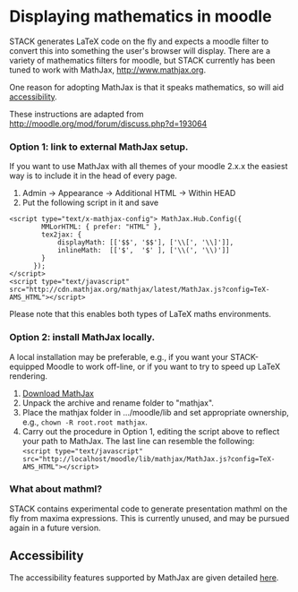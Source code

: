 # Displaying mathematics in moodle #

STACK generates LaTeX code on the fly and expects a moodle filter to convert this into something the user's browser will display.  There are a variety of mathematics filters for moodle, but STACK currently has been tuned to work with MathJax, <http://www.mathjax.org>.

One reason for adopting MathJax is that it speaks mathematics, so will aid [accessibility](../Students/Accessibility.md).

These instructions are adapted from http://moodle.org/mod/forum/discuss.php?d=193064

### Option 1: link to external MathJax setup. ###

If you want to use MathJax with all themes of your moodle 2.x.x the easiest way is to include it in the head of every page.

1. Admin -> Appearance -> Additional HTML -> Within HEAD
2. Put the following script in it and save 

`<script type="text/x-mathjax-config"> MathJax.Hub.Config({`<br>
`        MMLorHTML: { prefer: "HTML" },`<br>
`        tex2jax: {`<br>
`            displayMath: [['$$', '$$'], ['\\[', '\\]']],`<br>
`            inlineMath:  [['$',  '$' ], ['\\(', '\\)']]`<br>
`        }`<br>
`      });`<br>
`</script>`<br>
`<script type="text/javascript" src="http://cdn.mathjax.org/mathjax/latest/MathJax.js?config=TeX-AMS_HTML"></script>`

Please note that this enables both types of LaTeX maths environments.

### Option 2: install MathJax locally. ###

A local installation may be preferable, e.g., if you want your STACK-equipped Moodle to work off-line, or if you want to try to speed up LaTeX rendering.

1. [Download MathJax](http://www.mathjax.org/download/)
2. Unpack the archive and rename folder to "mathjax".
3. Place the mathjax folder in .../moodle/lib and set appropriate ownership, e.g., `chown -R root.root mathjax`.
4. Carry out the procedure in Option 1, editing the script above to reflect your path to MathJax. The last line can resemble the following:<br>
`<script type="text/javascript" src="http://localhost/moodle/lib/mathjax/MathJax.js?config=TeX-AMS_HTML"></script>`

### What about mathml? ###

STACK contains experimental code to generate presentation mathml on the fly from maxima expressions.  This is currently unused, and may be pursued again in a future version.

## Accessibility ##

The accessibility features supported by MathJax are given detailed [here](http://www.mathjax.org/resources/articles-and-presentations/accessible-pages-with-mathjax/).

